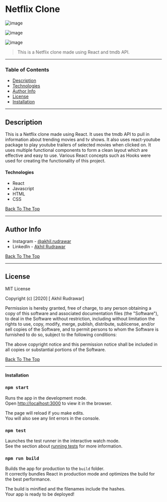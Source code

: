 # Netflix Clone

![image](https://user-images.githubusercontent.com/53989824/94804006-c5845b80-0407-11eb-953f-8a81abb171ae.png)

![image](https://user-images.githubusercontent.com/53989824/94804076-dfbe3980-0407-11eb-845d-b5677362663e.png)

![image](https://user-images.githubusercontent.com/53989824/94804141-f49acd00-0407-11eb-871e-2173f461eef9.png)


> This is a Netflix clone made using React and tmdb API.

---

### Table of Contents

- [Description](#description)
- [Technologies](#technology)
- [Author Info](#author-info)
- [License](#license)
- [Installation](#installation)



---

## Description

This is a Netflix clone made using React. It uses the tmdb API to pull in information about trending movies and tv shows. It also uses react-youtube package to play youtube trailers of selected movies when clicked on. It uses multiple functional components to form a clean layout which are effective and easy to use. Various React concepts such as Hooks were used for creating the functionality of this project.

#### Technologies

- React
- Javascript
- HTML
- CSS

[Back To The Top](#read-me-template)

---


## Author Info

- Instagram - [@akhil.rudrawar](https://www.instagram.com/akhil.rudrawar)
- LinkedIn - [Akhil Rudrawar](https://www.linkedin.com/in/akhil-rudrawar-b17423192/)

[Back To The Top](#read-me-template)

---

## License

MIT License

Copyright (c) [2020] [ Akhil Rudrawar]

Permission is hereby granted, free of charge, to any person obtaining a copy
of this software and associated documentation files (the "Software"), to deal
in the Software without restriction, including without limitation the rights
to use, copy, modify, merge, publish, distribute, sublicense, and/or sell
copies of the Software, and to permit persons to whom the Software is
furnished to do so, subject to the following conditions:

The above copyright notice and this permission notice shall be included in all
copies or substantial portions of the Software.



[Back To The Top](#read-me-template)

---


#### Installation

### `npm start`

Runs the app in the development mode.<br />
Open [http://localhost:3000](http://localhost:3000) to view it in the browser.

The page will reload if you make edits.<br />
You will also see any lint errors in the console.

### `npm test`

Launches the test runner in the interactive watch mode.<br />
See the section about [running tests](https://facebook.github.io/create-react-app/docs/running-tests) for more information.

### `npm run build`

Builds the app for production to the `build` folder.<br />
It correctly bundles React in production mode and optimizes the build for the best performance.

The build is minified and the filenames include the hashes.<br />
Your app is ready to be deployed!







